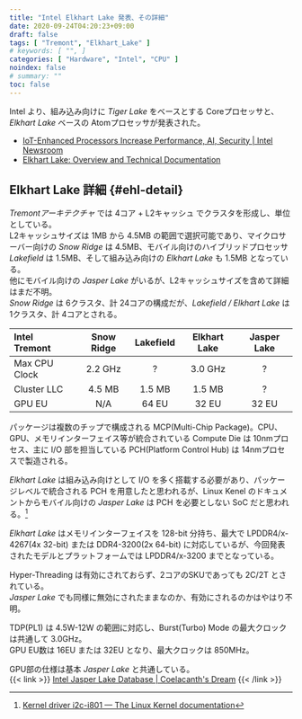 ```yaml
---
title: "Intel Elkhart Lake 発表、その詳細"
date: 2020-09-24T04:20:23+09:00
draft: false
tags: [ "Tremont", "Elkhart_Lake" ]
# keywords: [ "", ]
categories: [ "Hardware", "Intel", "CPU" ]
noindex: false
# summary: ""
toc: false
---
```


Intel より、組み込み向けに *Tiger Lake* をベースとする Coreプロセッサと、*Elkhart Lake* ベースの Atomプロセッサが発表された。  

 * [IoT-Enhanced Processors Increase Performance, AI, Security | Intel Newsroom](https://newsroom.intel.com/news/iot-processors-industrial-edge/)
 * [Elkhart Lake: Overview and Technical Documentation](https://www.intel.com/content/www/us/en/design/products-and-solutions/processors-and-chipsets/elkhart-lake/overview.html)

## Elkhart Lake 詳細 {#ehl-detail}

*Tremontアーキテクチャ* では 4コア + L2キャッシュ でクラスタを形成し、単位としている。  
L2キャッシュサイズは 1MB から 4.5MB の範囲で選択可能であり、マイクロサーバー向けの *Snow Ridge* は 4.5MB、モバイル向けのハイブリッドプロセッサ *Lakefield* は 1.5MB、そして組み込み向けの *Elkhart Lake* も 1.5MB となっている。  
他にモバイル向けの *Jasper Lake* がいるが、L2キャッシュサイズを含めて詳細はまだ不明。  
*Snow Ridge* は 6クラスタ、計 24コアの構成だが、*Lakefield / Elkhart Lake* は 1クラスタ、計 4コアとされる。  

| Intel Tremont | Snow Ridge | Lakefield | Elkhart Lake | Jasper Lake |
| :-- | :--: | :--: | :--: | :--: |
| Max CPU Clock | 2.2 GHz | ? | 3.0 GHz | ? |
| Cluster LLC | 4.5 MB | 1.5 MB | 1.5 MB | ? |
| GPU EU | N/A | 64 EU | 32 EU | 32 EU |


パッケージは複数のチップで構成される MCP(Multi-Chip Package)。CPU、GPU、メモリインターフェイス等が統合されている Compute Die は 10nmプロセス、主に I/O 部を担当している PCH(Platform Control Hub) は 14nmプロセスで製造される。  

*Elkhart Lake* は組み込み向けとして I/O を多く搭載する必要があり、パッケージレベルで統合される PCH を用意したと思われるが、Linux Kenel のドキュメントからモバイル向けの *Jasper Lake* は PCH を必要としない SoC だと思われる。[^jsl-soc]  

[^jsl-soc]: [Kernel driver i2c-i801 — The Linux Kernel documentation](https://01.org/linuxgraphics/gfx-docs/drm/i2c/busses/i2c-i801.html)

*Elkhart Lake* はメモリインターフェイスを 128-bit 分持ち、最大で LPDDR4/x-4267(4x 32-bit) または DDR4-3200(2x 64-bit) に対応しているが、今回発表されたモデルとプラットフォームでは LPDDR4/x-3200 までとなっている。  

Hyper-Threading は有効にされておらず、2コアのSKUであっても 2C/2T とされている。  
*Jasper Lake* でも同様に無効にされたままなのか、有効にされるのかはやはり不明。  

TDP(PL1) は 4.5W-12W の範囲に対応し、Burst(Turbo) Mode の最大クロックは共通して 3.0GHz。  
GPU EU数は 16EU または 32EU となり、最大クロックは 850MHz。  

GPU部の仕様は基本 *Jasper Lake* と共通している。  
{{< link >}} [Intel Jasper Lake Database | Coelacanth's Dream](/posts/2020/08/16/intel-jasper_lake-database/) {{< /link >}}
